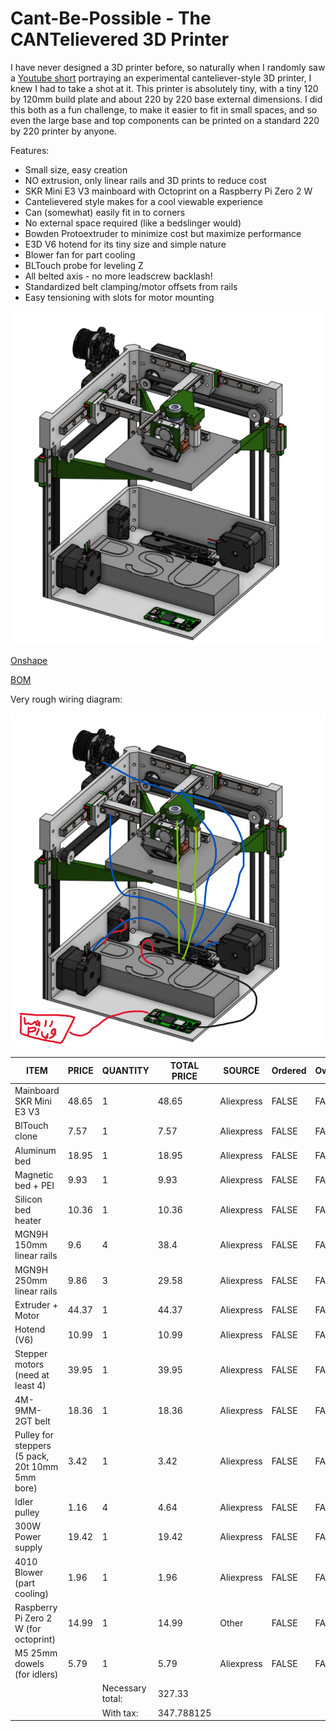 # Cant-Be-Possible - The CANTelievered 3D Printer

I have never designed a 3D printer before, so naturally when I randomly saw a [Youtube short](https://www.youtube.com/shorts/Ux0-xS0A1uI) portraying an experimental canteliever-style 3D printer, I knew I had to take a shot at it. This printer is absolutely tiny, with a tiny 120 by 120mm build plate and about 220 by 220 base external dimensions. I did this both as a fun challenge, to make it easier to fit in small spaces, and so even the large base and top components can be printed on a standard 220 by 220 printer by anyone. 

Features:
- Small size, easy creation
- NO extrusion, only linear rails and 3D prints to reduce cost
- SKR Mini E3 V3 mainboard with Octoprint on a Raspberry Pi Zero 2 W
- Cantelievered style makes for a cool viewable experience
- Can (somewhat) easily fit in to corners
- No external space required (like a bedslinger would)
- Bowden Protoextruder to minimize cost but maximize performance
- E3D V6 hotend for its tiny size and simple nature
- Blower fan for part cooling
- BLTouch probe for leveling Z
- All belted axis - no more leadscrew backlash!
- Standardized belt clamping/motor offsets from rails
- Easy tensioning with slots for motor mounting

![f][f]

[f]: Journal-Pictures/cantelieverfinal3dp.png

[Onshape](https://cad.onshape.com/documents/23b4e50d6c05fcb813eea4aa/w/7fe1f2bc9a8fa9069679c050/e/04335c3d0e682b47a7a284cf?renderMode=0&uiState=688a17f1cdfd5c77b0c78253)

[BOM](https://docs.google.com/spreadsheets/d/1wA5AeRHLFUGY_Gqp5uV-WRdiVc_ecCNHqM5kMq4zwS4/edit?usp=sharing)

Very rough wiring diagram:

![wire][wire]

[wire]: Journal-Pictures/cantelieverfinal3dpwiring.png

| ITEM | PRICE | QUANTITY | TOTAL PRICE | SOURCE | Ordered | Owned | LINK |
| --- | --- | --- | --- | --- | --- | --- | --- |
| Mainboard SKR Mini E3 V3 | 48.65 | 1 | 48.65 | Aliexpress | FALSE | FALSE | https://www.aliexpress.us/item/3256803334065221.html |
| BlTouch clone | 7.57 | 1 | 7.57 | Aliexpress | FALSE | FALSE | https://www.aliexpress.us/item/3256803153352100.html |
| Aluminum bed | 18.95 | 1 | 18.95 | Aliexpress | FALSE | FALSE | https://www.aliexpress.us/item/3256803443772403.html |
| Magnetic bed + PEI | 9.93 | 1 | 9.93 | Aliexpress | FALSE | FALSE | https://www.aliexpress.us/item/3256805924671351.html |
| Silicon bed heater | 10.36 | 1 | 10.36 | Aliexpress | FALSE | FALSE | https://www.aliexpress.us/item/3256806496223222.html |
| MGN9H 150mm linear rails | 9.6 | 4 | 38.4 | Aliexpress | FALSE | FALSE | https://www.aliexpress.us/item/2255800576028509.html |
| MGN9H 250mm linear rails | 9.86 | 3 | 29.58 | Aliexpress | FALSE | FALSE | https://www.aliexpress.us/item/2255800576028509.html |
| Extruder + Motor | 44.37 | 1 | 44.37 | Aliexpress | FALSE | FALSE | https://www.aliexpress.us/item/3256808501961686.html |
| Hotend (V6) | 10.99 | 1 | 10.99 | Aliexpress | FALSE | FALSE | https://www.aliexpress.us/item/3256803006376690.html |
| Stepper motors (need at least 4) | 39.95 | 1 | 39.95 | Aliexpress | FALSE | FALSE | https://www.aliexpress.us/item/3256808837281579.html |
| 4M-9MM-2GT belt | 18.36 | 1 | 18.36 | Aliexpress | FALSE | FALSE | https://www.aliexpress.us/item/2251832766081359.html |
| Pulley for steppers (5 pack, 20t 10mm 5mm bore) | 3.42 | 1 | 3.42 | Aliexpress | FALSE | FALSE | https://www.aliexpress.us/item/3256801747103853.html |
| Idler pulley | 1.16 | 4 | 4.64 | Aliexpress | FALSE | FALSE | https://www.aliexpress.us/item/2251832631013486.html |
| 300W Power supply | 19.42 | 1 | 19.42 | Aliexpress | FALSE | FALSE | https://www.aliexpress.us/item/3256808542915771.html |
| 4010 Blower (part cooling) | 1.96 | 1 | 1.96 | Aliexpress | FALSE | FALSE | https://www.aliexpress.us/item/3256803185681643.html |
| Raspberry Pi Zero 2 W (for octoprint) | 14.99 | 1 | 14.99 | Other | FALSE | FALSE | https://www.microcenter.com/product/643085/raspberry-pi-zero-2-w-arm-cortex-a53-quad-core-processor-512mb-lpddr2-ram |
| M5 25mm dowels (for idlers) | 5.79 | 1 | 5.79 | Aliexpress | FALSE | FALSE | https://www.aliexpress.us/item/2255800287548941.html |
|  |  | Necessary total: | 327.33 |  |  |  |  |
|  |  | With tax: | 347.788125 |
